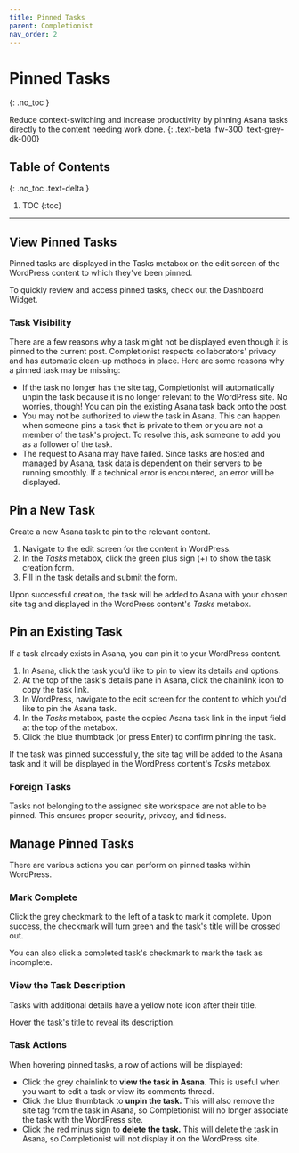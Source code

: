 ```yaml
---
title: Pinned Tasks
parent: Completionist
nav_order: 2
---
```


# Pinned Tasks
{: .no_toc }

Reduce context-switching and increase productivity by pinning Asana tasks directly to the content needing work done.
{: .text-beta .fw-300 .text-grey-dk-000}

## Table of Contents
{: .no_toc .text-delta }

1. TOC
{:toc}

---

## View Pinned Tasks

Pinned tasks are displayed in the Tasks metabox on the edit screen of the WordPress content to which they've been pinned.

To quickly review and access pinned tasks, check out the Dashboard Widget.

<div class="banner banner-warning">
  <h3>
    Task Visibility
  </h3>
  <p>
    There are a few reasons why a task might not be displayed even though it is pinned to the current post. Completionist respects collaborators' privacy and has automatic clean-up methods in place. Here are some reasons why a pinned task may be missing:
  </p>
  <ul>
    <li>If the task no longer has the site tag, Completionist will automatically unpin the task because it is no longer relevant to the WordPress site. No worries, though! You can pin the existing Asana task back onto the post.
</li>
    <li>You may not be authorized to view the task in Asana. This can happen when someone pins a task that is private to them or you are not a member of the task's project. To resolve this, ask someone to add you as a follower of the task.</li>
    <li>The request to Asana may have failed. Since tasks are hosted and managed by Asana, task data is dependent on their servers to be running smoothly. If a technical error is encountered, an error will be displayed.</li>
  </ul>
</div>

## Pin a New Task

Create a new Asana task to pin to the relevant content.

1. Navigate to the edit screen for the content in WordPress.
2. In the *Tasks* metabox, click the green plus sign (+) to show the task creation form.
3. Fill in the task details and submit the form.

Upon successful creation, the task will be added to Asana with your chosen site tag and displayed in the WordPress content's *Tasks* metabox.

## Pin an Existing Task

If a task already exists in Asana, you can pin it to your WordPress content.

1. In Asana, click the task you'd like to pin to view its details and options.
2. At the top of the task's details pane in Asana, click the chainlink icon to copy the task link.
3. In WordPress, navigate to the edit screen for the content to which you'd like to pin the Asana task.
4. In the *Tasks* metabox, paste the copied Asana task link in the input field at the top of the metabox.
5. Click the blue thumbtack (or press Enter) to confirm pinning the task.

If the task was pinned successfully, the site tag will be added to the Asana task and it will be displayed in the WordPress content's *Tasks* metabox.

<div class="banner banner-danger">
  <h3>
    Foreign Tasks
  </h3>
  <p>
    Tasks not belonging to the assigned site workspace are not able to be pinned. This ensures proper security, privacy, and tidiness.
  </p>
</div>

## Manage Pinned Tasks

There are various actions you can perform on pinned tasks within WordPress.

### Mark Complete

Click the grey checkmark to the left of a task to mark it complete. Upon success, the checkmark will turn green and the task's title will be crossed out.

You can also click a completed task's checkmark to mark the task as incomplete.

### View the Task Description

Tasks with additional details have a yellow note icon after their title.

Hover the task's title to reveal its description.

### Task Actions

When hovering pinned tasks, a row of actions will be displayed:

- Click the grey chainlink to **view the task in Asana.** This is useful when you want to edit a task or view its comments thread.
- Click the blue thumbtack to **unpin the task.** This will also remove the site tag from the task in Asana, so Completionist will no longer associate the task with the WordPress site.
- Click the red minus sign to **delete the task.** This will delete the task in Asana, so Completionist will not display it on the WordPress site.